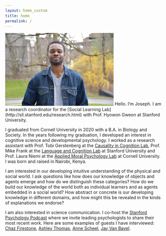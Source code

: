 ```yaml
---
layout: home_custom
title: home
permalink: /
---
```


<!-- ### __Joseph Outa__ -->
<img class="fig" src="/images/homepage-pic.JPG" width="350">
Hello. I’m Joseph. I am a research coordinator for the [Social Learning Lab](http://sll.stanford.edu/research.html) with Prof. Hyowon Gweon at Stanford University. 

I graduated from Cornell University in 2020 with a B.A. in Biology and Society. In the years following my graduation, I developed an interest in cognitive science and developmental psychology. I worked as a research assistant with Prof. Tobi Gerstenberg at the [Causality in Cognition Lab](https://cicl.stanford.edu/), Prof. Mike Frank at the [Language and Cognition Lab](http://langcog.stanford.edu/index.html) at Stanford University and Prof. Laura Niemi at the [Applied Moral Psychology Lab](https://lauraniemi.com/lab/) at Cornell University. I was born and raised in Nairobi, Kenya.

I am interested in our developing intuitive understanding of the physical and social world. I ask questions like how does our knowledge of objects and agents emerge and how do we distinguish these categories? How do we build our knowledge of the world both as individual learners and as agents embedded in a social world? How abstract or concrete is our developing knowledge in different domains, and how might this be revealed in the kinds of explanations we endorse? 

I am also interested in science communication. I co-host the [Stanford Psychology Podcast](https://www.stanfordpsychologypodcast.com/episodes) where we invite leading psychologists to share their most recent work. Here are some examples of guests I have interviewed: [Chaz Firestone](https://podcasts.apple.com/es/podcast/61-chaz-firestone-melting-ice-with-your-mind/id1574802514?i=1000578062671), [Ashley Thomas](https://podcasts.apple.com/br/podcast/40-ashley-thomas-how-children-use-saliva-sharing-to/id1574802514?i=1000556551754), [Anne Scheel](https://podcasts.apple.com/us/podcast/63-anne-scheel-why-most-psychological-research-findings/id1574802514?i=1000579611325), [Jay Van Bavel](https://podcasts.apple.com/sk/podcast/52-jay-van-bavel-the-power-of-us/id1574802514?i=1000568346780).
